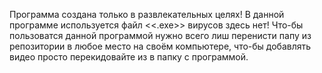 Программа создана только в развлекательных целях!
В данной программе используется файл <<.exe>> вирусов здесь нет!
Что-бы пользоватся данной программой нужно всего лиш перенисти папу из репозитории в любое место на своём компьютере, что-бы добавлять видео просто перекидовайте из в папку с программой.
